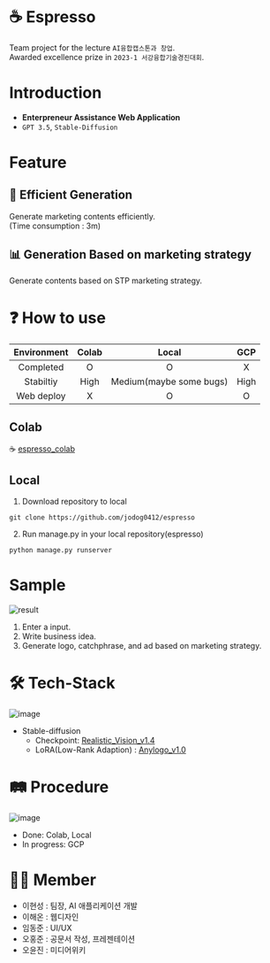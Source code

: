 # ☕ Espresso
Team project for the lecture `AI융합캡스톤과 창업`.  
Awarded excellence prize in `2023-1 서강융합기술경진대회`.

# Introduction
* __Enterpreneur Assistance Web Application__
* `GPT 3.5`, `Stable-Diffusion`

# Feature
## 🚀 __Efficient Generation__      
Generate marketing contents efficiently.    
(Time consumption : 3m)    
## 📊 __Generation Based on marketing strategy__    
Generate contents based on STP marketing strategy.
  
# ❓ How to use
| Environment | Colab | Local | GCP                   |
|:-----------:|:-----:|:-----:|:---:|
| Completed   | O    | O   | X                        |
| Stabiltiy   | High | Medium(maybe some bugs) | High |
| Web deploy  | X    | O   | O                        |
## Colab    
☕ [espresso_colab](https://colab.research.google.com/drive/1-rpJjPArcVYP5JfD1NIlNdkQx2b9lqxG#scrollTo=nX2KcS3gmlim)    
## Local
1. Download repository to local    
```git
git clone https://github.com/jodog0412/espresso
```
2. Run manage.py in your local repository(espresso)    
```git
python manage.py runserver
```
# Sample
![result](https://github.com/jodog0412/Espresso/assets/83653380/9f9eb07f-b111-4679-a0db-5f186b5cfcb2)  
1. Enter a input.
2. Write business idea.
3. Generate logo, catchphrase, and ad based on marketing strategy.  

# 🛠 Tech-Stack
![image](https://github.com/jodog0412/espresso/assets/83653380/e3103f2f-3050-4ff7-81cd-d7581a29d522)  
* Stable-diffusion  
  * Checkpoint: [Realistic_Vision_v1.4](https://huggingface.co/SG161222/Realistic_Vision_V1.4)
  * LoRA(Low-Rank Adaption) : [Anylogo_v1.0](https://civitai.com/models/57452/anylogo)

# 🛤 Procedure
![image](https://github.com/jodog0412/espresso/assets/83653380/c2e98be8-25a0-4267-b412-09098708ee78)  
* Done: Colab, Local
* In progress: GCP
# 🙍‍♂️ Member
* 이현성 : 팀장, AI 애플리케이션 개발
* 이해온 : 웹디자인
* 임동준 : UI/UX
* 오홍준 : 공문서 작성, 프레젠테이션
* 오윤진 : 미디어위키

